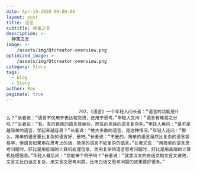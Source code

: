 ```yaml
---
date: Apr-19-2020 00:00:00
layout: post
title: 语言
subtitle: 神寓之言
description: >-
  神寓之言
image: >-
    /assets/img/Qtcreator-overview.png
optimized_image: >-
    /assets/img/Qtcreator-overview.png
category: Story
tags:
  - blog
  - Story
author: Ron
paginate: true
---
```


							　　702，《语言》一个年轻人问长者：“语言的功能是什么？”长者说：“语言不仅用于表达和交流，还用于思考。”年轻人又问：“语言有难易之分吗？”长者说：“有。有的民族的语言简单些，而有的民族的语言复杂些。”年轻人再问：“是不是越简单的语言，学起来越容易？”长者说：“绝大多数的语言，是这种情况。”年轻人还问：“那么，简单的语言要比复杂的语言好，是吧。”长者说：“不是的。简单的语言虽然比复杂的语言容易学，但语言如果用在思考上的话，简单的语言不如复杂的语言。”长者又说：“用简单的语言思考问题时，好比是用低端的计算机处理信息，而用复杂的语言思考问题时，好比是用高端的计算机处理信息。”年轻人最后问：“您能举个例子吗？”长者说：“就拿汉文的白话文和文言文说吧，文言文比白话文复杂，用文言文思考问题，比用白话文思考问题的效果要好很多。”
							
							
						